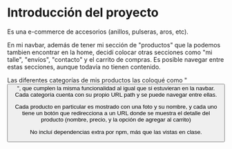 # Introducción del proyecto

Es una e-commerce de accesorios (anillos, pulseras, aros, etc). 

En mi navbar, además de tener mi sección de "productos" que la podemos tambien encontrar en la home, decidí colocar otras secciones como "mi talle", "envíos", "contacto" y el carrito de compras. Es posible navegar entre estas secciones, aunque todavía no tienen contenido.

Las diferentes categorías de mis productos las coloqué como "<button>", que cumplen la misma funcionalidad al igual que si estuvieran en la navbar. Cada categoría cuenta con su propio URL path y se puede navegar entre ellas.

Cada producto en particular es mostrado con una foto y su nombre, y cada uno tiene un botón que redirecciona a un URL donde se muestra el detalle del producto (nombre, precio, y la opción de agregar al carrito)

No incluí dependencias extra por npm, más que las vistas en clase.